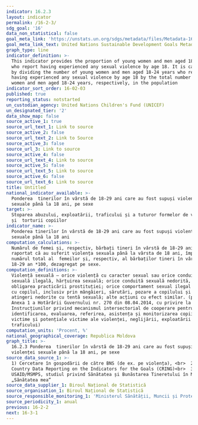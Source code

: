 ```yaml
---
indicator: 16.2.3
layout: indicator
permalink: /16-2-3/
sdg_goal: '16'
data_non_statistical: false
goal_meta_link: 'https://unstats.un.org/sdgs/metadata/files/Metadata-16-02-03.pdf'
goal_meta_link_text: United Nations Sustainable Development Goals Metadata (PDF 208 KB)
graph_type: line
indicator_definition: >-
  This indicator provides the proportion of young women and men aged 18-24 years
  who report having experienced any sexual violence by age 18. It is calculated
  by dividing the number of young women and men aged 18-24 years who report
  having experienced any sexual violence by age 18 by the total number of young
  women and men aged 18-24 years, respectively, in the population
indicator_sort_order: 16-02-03
published: true
reporting_status: notstarted
un_custodian_agency: United Nations Children's Fund (UNICEF)
un_designated_tier: '2'
data_show_map: false
source_active_1: true
source_url_text_1: Link to source
source_active_2: false
source_url_text_2: Link to Source
source_active_3: false
source_url_3: Link to source
source_active_4: false
source_url_text_4: Link to source
source_active_5: false
source_url_text_5: Link to source
source_active_6: false
source_url_text_6: Link to source
title: Untitled
national_indicator_available: >-
  Ponderea  tinerilor în vârstă de 18-29 ani care au fost supuși violenței
  sexuale până la 18 ani, pe sexe
target: >-
  Stoparea abuzului, exploatării, traficului și a tuturor formelor de violență
  și  torturii copiilor
indicator_name: >-
  Ponderea tinerilor în vârstă de 18-29 ani care au fost supuși violenței<br> 
  sexuale până la 18 ani
computation_calculations: >-
  Numărul de femei și, respectiv, bărbați tineri în vârstă de 18-29 ani care au
  raportat că au suferit violența sexuala până la vârsta de 18 ani, împărțit la
  numărul total al  femeilor și, respectiv, al bărbaților tineri în vârstă de
  18-29 an *100, dezagregat pe sexe.
computation_definitions: >-
  Violență sexuală – orice violență cu caracter sexual sau orice conduită
  sexuală ilegală, hărțuirea sexuală; orice conduită sexuală nedorită, impusă;
  obligarea practicării prostituției; orice comportament sexual ilegal în raport
  cu copilul, inclusiv prin mângâieri, sărutări, pozare a copilului și prin alte
  atingeri nedorite cu tentă sexuală; alte acțiuni cu efect similar. (p.5 din
  Anexa 1 a Hotărârii Guvernului nr. 270 din 08.04.2014, cu privire la aprobarea
  Instrucțiunilor privind mecanismul intersectorial de cooperare pentru
  identificarea, evaluarea, referirea, asistența și monitorizarea copiilor
  victime și potențiale victime ale violenței, neglijării, exploatării și
  traficului)
computation_units: 'Procent, %'
national_geographical_coverage: Republica Moldova
graph_title: >-
  16.2.3 Ponderea  tinerilor în vârstă de 18-29 ani care au fost supuși
  violenței sexuale până la 18 ani, pe sexe
source_data_source_1: >-
  1) Cercetare în gospodării de către BNS (de ex. pe violența), <br>  2) UNICEF
  Country Data Reporting on the Indicators for the Goals (CRING)<br>  3)
  USAID/MSMPS, studiul privind Sănătatea și Bunăstarea Tineretului în Moldova
  „Sănătatea mea”
source_data_supplier_1: Biroul Național de Statistică
source_organisation_1: Biroul Național de Statistică
source_responsible_monitoring_1: 'Ministerul Sănătății, Muncii și Protecției Sociale'
source_periodicity_1: anual
previous: 16-2-2
next: 16-3-1
---
```

